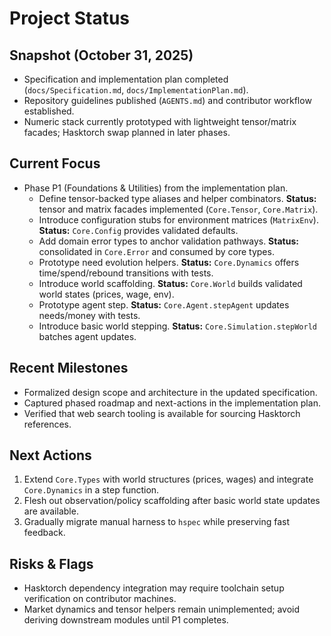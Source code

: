 # Project Status

## Snapshot (October 31, 2025)
- Specification and implementation plan completed (`docs/Specification.md`, `docs/ImplementationPlan.md`).
- Repository guidelines published (`AGENTS.md`) and contributor workflow established.
- Numeric stack currently prototyped with lightweight tensor/matrix facades; Hasktorch swap planned in later phases.

## Current Focus
- Phase P1 (Foundations & Utilities) from the implementation plan.
  - Define tensor-backed type aliases and helper combinators. **Status:** tensor and matrix facades implemented (`Core.Tensor`, `Core.Matrix`).
  - Introduce configuration stubs for environment matrices (`MatrixEnv`). **Status:** `Core.Config` provides validated defaults.
  - Add domain error types to anchor validation pathways. **Status:** consolidated in `Core.Error` and consumed by core types.
  - Prototype need evolution helpers. **Status:** `Core.Dynamics` offers time/spend/rebound transitions with tests.
  - Introduce world scaffolding. **Status:** `Core.World` builds validated world states (prices, wage, env).
  - Prototype agent step. **Status:** `Core.Agent.stepAgent` updates needs/money with tests.
  - Introduce basic world stepping. **Status:** `Core.Simulation.stepWorld` batches agent updates.

## Recent Milestones
- Formalized design scope and architecture in the updated specification.
- Captured phased roadmap and next-actions in the implementation plan.
- Verified that web search tooling is available for sourcing Hasktorch references.

## Next Actions
1. Extend `Core.Types` with world structures (prices, wages) and integrate `Core.Dynamics` in a step function.
2. Flesh out observation/policy scaffolding after basic world state updates are available.
3. Gradually migrate manual harness to `hspec` while preserving fast feedback.

## Risks & Flags
- Hasktorch dependency integration may require toolchain setup verification on contributor machines.
- Market dynamics and tensor helpers remain unimplemented; avoid deriving downstream modules until P1 completes.

